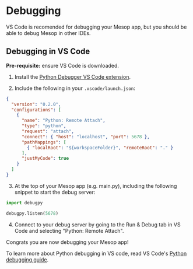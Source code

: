# Debugging

VS Code is recomended for debugging your Mesop app, but you should be able to debug Mesop in other IDEs.

## Debugging in VS Code

**Pre-requisite:** ensure VS Code is downloaded.

1. Install the [Python Debugger VS Code extension](https://marketplace.visualstudio.com/items?itemName=ms-python.debugpy).

2. Include the following in your `.vscode/launch.json`:

```json
{
  "version": "0.2.0",
  "configurations": [
    {
      "name": "Python: Remote Attach",
      "type": "python",
      "request": "attach",
      "connect": { "host": "localhost", "port": 5678 },
      "pathMappings": [
        { "localRoot": "${workspaceFolder}", "remoteRoot": "." }
      ],
      "justMyCode": true
    }
  ]
}
```

3. At the top of your Mesop app (e.g. main.py), including the following snippet to start the debug server:

```py
import debugpy

debugpy.listen(5678)
```

4. Connect to your debug server by going to the Run & Debug tab in VS Code and selecting "Python: Remote Attach".

Congrats you are now debugging your Mesop app!

To learn more about Python debugging in VS code, read VS Code's [Python debugging guide](https://code.visualstudio.com/docs/python/debugging).
